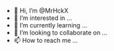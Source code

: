 - 👋 Hi, I’m @MrHckX
- 👀 I’m interested in ...
- 🌱 I’m currently learning ...
- 💞️ I’m looking to collaborate on ...
- 📫 How to reach me ...

<!---
MrHckX/MrHckX is a ✨ special ✨ repository because its `README.md` (this file) appears on your GitHub profile.
You can click the Preview link to take a look at your changes.
--->
